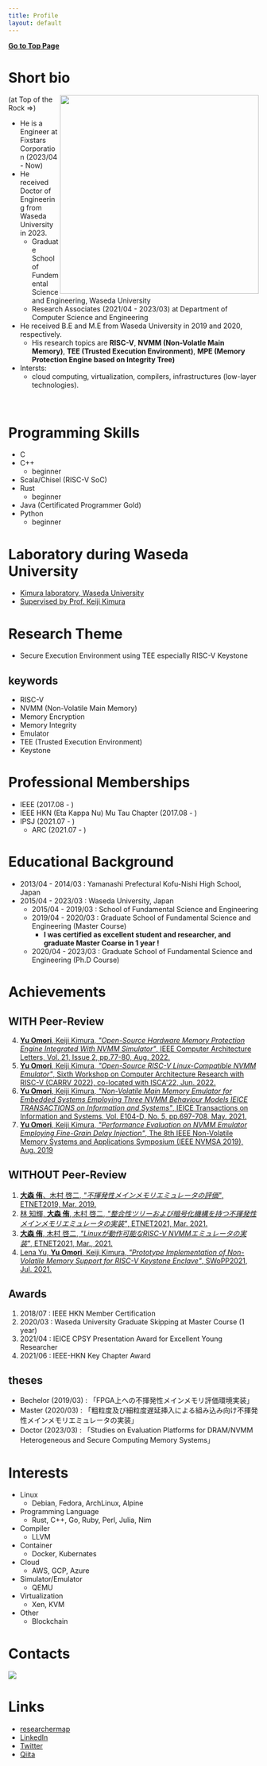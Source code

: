 ```yaml
---
title: Profile
layout: default
---
```


[**Go to Top Page**](https://uyiromo.github.io)

# Short bio
<img src="https://user-images.githubusercontent.com/19767885/176591190-6bf883d7-061a-41ba-9c3e-4155da6a6406.jpg" width="400px" align="right">
(at Top of the Rock =>)

- He is a Engineer at Fixstars Corporation (2023/04 - Now)
- He received Doctor of Engineering from Waseda University in 2023.
  - Graduate School of Fundemental Science and Engineering, Waseda University
  - Research Associates (2021/04 - 2023/03) at Department of Computer Science and Engineering
- He received B.E and M.E from Waseda University in 2019 and 2020, respectively.
  - His research topics are **RISC-V**, **NVMM (Non-Volatle Main Memory)**, **TEE (Trusted Execution Environment)**, **MPE (Memory Protection Engine based on Integrity Tree)**
- Intersts:
  - cloud computing, virtualization, compilers, infrastructures (low-layer technologies).

<br clear="all">

# Programming Skills
- C
- C++
  - beginner
- Scala/Chisel (RISC-V SoC)
- Rust
  - beginner
- Java (Certificated Programmer Gold)
- Python
  - beginner



# Laboratory during Waseda University
- [Kimura laboratory, Waseda University](http://www.apal.cs.waseda.ac.jp/)
- [Supervised by Prof. Keiji Kimura](http://www.apal.cs.waseda.ac.jp/kimura/index.html)

# Research Theme
- Secure Execution Environment using TEE especially RISC-V Keystone

## keywords
- RISC-V
- NVMM (Non-Volatile Main Memory)
- Memory Encryption
- Memory Integrity
- Emulator
- TEE (Trusted Execution Environment)
- Keystone

# Professional Memberships
- IEEE (2017.08 - )
- IEEE HKN (Eta Kappa Nu) Mu Tau Chapter (2017.08 - )
- IPSJ (2021.07 - )
  - ARC (2021.07 - )

# Educational Background
- 2013/04 - 2014/03 : Yamanashi Prefectural Kofu-Nishi High School, Japan
- 2015/04 - 2023/03 : Waseda University, Japan
  - 2015/04 - 2019/03 : School of Fundamental Science and Engineering
  - 2019/04 - 2020/03 : Graduate School of Fundamental Science and Engineering (Master Course)
    - **I was certified as excellent student and researcher, and graduate Master Coarse in 1 year !**
  - 2020/04 - 2023/03 : Graduate School of Fundamental Science and Engineering (Ph.D Course)

# Achievements
## WITH Peer-Review
4. [ **Yu Omori**, Keiji Kimura, *"Open-Source Hardware Memory Protection Engine Integrated With NVMM Simulator"*, IEEE Computer Architecture Letters, Vol. 21, Issue 2, pp.77-80, Aug. 2022.](https://doi.org/10.1109/LCA.2022.3197777)
3. [ **Yu Omori**, Keiji Kimura, *"Open-Source RISC-V Linux-Compatible NVMM Emulator"*, Sixth Workshop on Computer Architecture Research with RISC-V (CARRV 2022), co-located with ISCA'22, Jun. 2022.](https://carrv.github.io/2022/)
2. [ **Yu Omori**, Keiji Kimura, *"Non-Volatile Main Memory Emulator for Embedded Systems Employing Three NVMM Behaviour Models IEICE TRANSACTIONS on Information and Systems"*, IEICE Transactions on Information and Systems, Vol. E104-D, No. 5, pp.697-708, May. 2021.](https://doi.org/10.1587/transinf.2020EDP7092)
1. [ **Yu Omori**, Keiji Kimura, *"Performance Evaluation on NVMM Emulator Employing Fine-Grain Delay Injection"*, The 8th IEEE Non-Volatile Memory Systems and Applications Symposium (IEEE NVMSA 2019), Aug. 2019](https://ieeexplore.ieee.org/document/8863522)



## WITHOUT Peer-Review
1. [**大森 侑**、木村 啓二, *"不揮発性メインメモリエミュレータの評価"*, ETNET2019, Mar. 2019.](https://ipsj.ixsq.nii.ac.jp/ej/?action=repository_uri&item_id=195099)
2. [林 知輝, **大森 侑**, 木村 啓二, *"整合性ツリーおよび暗号化機構を持つ不揮発性メインメモリエミュレータの実装"*, ETNET2021, Mar. 2021.](https://ipsj.ixsq.nii.ac.jp/ej/?action=repository_uri&item_id=210451)
3. [**大森 侑**, 木村 啓二, *"Linuxが動作可能なRISC-V NVMMエミュレータの実装"*, ETNET2021, Mar., 2021.](https://ipsj.ixsq.nii.ac.jp/ej/?action=repository_uri&item_id=210450)
4. [ Lena Yu, **Yu Omori**, Keiji Kimura, *"Prototype Implementation of Non-Volatile Memory Support for RISC-V Keystone Enclave"*, SWoPP2021, Jul. 2021. ](https://www.ieice.org/ken/paper/20210720TC4K/)


## Awards
1. 2018/07 : IEEE HKN Member Certification
2. 2020/03 : Waseda University Graduate Skipping at Master Course (1 year)
3. 2021/04 : IEICE CPSY Presentation Award for Excellent Young Researcher
4. 2021/06 : IEEE-HKN Key Chapter Award

## theses
- Bechelor (2019/03) : 「FPGA上への不揮発性メインメモリ評価環境実装」
- Master (2020/03) : 「粗粒度及び細粒度遅延挿入による組み込み向け不揮発性メインメモリエミュレータの実装」
- Doctor (2023/03) : 「Studies on Evaluation Platforms for DRAM/NVMM Heterogeneous and Secure Computing Memory Systems」

# Interests
- Linux
  - Debian, Fedora, ArchLinux, Alpine
- Programming Language
  - Rust, C++, Go, Ruby, Perl, Julia, Nim
- Compiler
  - LLVM
- Container
  - Docker, Kubernates
- Cloud
  - AWS, GCP, Azure
- Simulator/Emulator
  - QEMU
- Virtualization
  - Xen, KVM  
- Other
  - Blockchain


# Contacts
![](https://user-images.githubusercontent.com/19767885/123014980-553cc080-d402-11eb-9f2e-3c9f150c5dc6.jpg)


# Links
- [researchermap](https://researchmap.jp/yuomori)
- [LinkedIn](https://www.linkedin.com/in/yu-omori-269987191/)
- [Twitter](https://twitter.com/uyiromo/)
- [Qiita](https://qiita.com/uyiromo)
